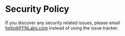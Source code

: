 # Security Policy

If you discover any security related issues, please email hello@FFNLabs.com instead of using the issue tracker.
